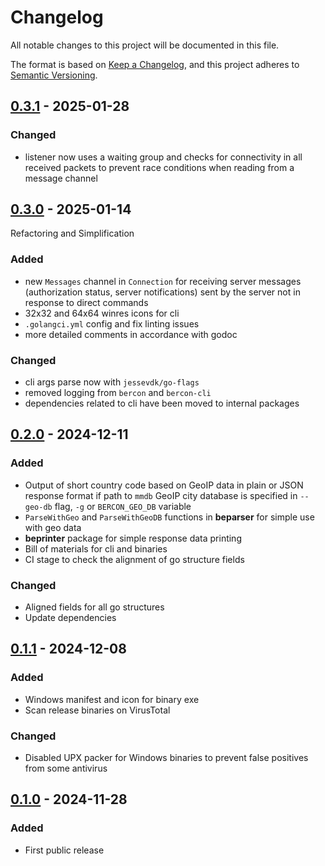 # Changelog

All notable changes to this project will be documented in this file.

The format is based on [Keep a Changelog][],
and this project adheres to [Semantic Versioning][].

<!--
## Unreleased

### Added
### Changed
### Removed
-->

## [0.3.1][] - 2025-01-28

### Changed

* listener now uses a waiting group and checks for connectivity in all received
  packets to prevent race conditions when reading from a message channel

[0.3.1]: https://github.com/WoozyMasta/bercon-cli/compare/v0.3.0...v0.3.1

## [0.3.0][] - 2025-01-14

Refactoring and Simplification

### Added

* new `Messages` channel in `Connection` for receiving server messages
  (authorization status, server notifications) sent by the server not
  in response to direct commands
* 32x32 and 64x64 winres icons for cli
* `.golangci.yml` config and fix linting issues
* more detailed comments in accordance with godoc

### Changed

* cli args parse now with `jessevdk/go-flags`
* removed logging from `bercon` and `bercon-cli`
* dependencies related to cli have been moved to internal packages

[0.3.0]: https://github.com/WoozyMasta/bercon-cli/compare/v0.2.0...v0.3.0

## [0.2.0][] - 2024-12-11

### Added

* Output of short country code based on GeoIP data in plain or JSON
  response format if path to `mmdb` GeoIP city database is specified
  in `--geo-db` flag, `-g` or `BERCON_GEO_DB` variable
* `ParseWithGeo` and `ParseWithGeoDB` functions in **beparser** for simple
  use with geo data
* **beprinter** package for simple response data printing
* Bill of materials for cli and binaries
* CI stage to check the alignment of go structure fields

### Changed

* Aligned fields for all go structures
* Update dependencies

[0.2.0]: https://github.com/WoozyMasta/bercon-cli/compare/v0.1.1...v0.2.0

## [0.1.1][] - 2024-12-08

### Added

* Windows manifest and icon for binary exe
* Scan release binaries on VirusTotal

### Changed

* Disabled UPX packer for Windows binaries to prevent false
  positives from some antivirus

[0.1.1]: https://github.com/WoozyMasta/bercon-cli/compare/v0.1.0...v0.1.1

## [0.1.0][] - 2024-11-28

### Added

* First public release

[0.1.0]: https://github.com/WoozyMasta/bercon-cli/tree/v0.1.0

<!--links-->
[Keep a Changelog]: https://keepachangelog.com/en/1.1.0/
[Semantic Versioning]: https://semver.org/spec/v2.0.0.html
